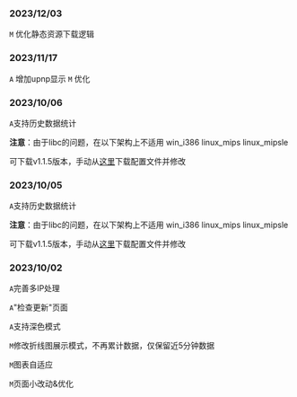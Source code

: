 ### 2023/12/03
`M` 优化静态资源下载逻辑
### 2023/11/17
`A` 增加upnp显示
`M` 优化
### 2023/10/06
`A`支持历史数据统计

**注意**：由于libc的问题，在以下架构上不适用
    win_i386
    linux_mips
    linux_mipsle
    

可下载v1.1.5版本，手动从[这里](https://raw.githubusercontent.com/Mirouterui/mirouter-ui/9526bb3f59188029544e0e88201969eb9677a087/config.json)下载配置文件并修改

### 2023/10/05

`A`支持历史数据统计

**注意**：由于libc的问题，在以下架构上不适用
    win_i386
    linux_mips
    linux_mipsle
    

可下载v1.1.5版本，手动从[这里](https://raw.githubusercontent.com/Mirouterui/mirouter-ui/9526bb3f59188029544e0e88201969eb9677a087/config.json)下载配置文件并修改

### 2023/10/02

`A`完善多IP处理

`A`"检查更新"页面

`A`支持深色模式

`M`修改折线图展示模式，不再累计数据，仅保留近5分钟数据

`M`图表自适应

`M`页面小改动&优化